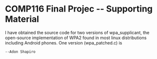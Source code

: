 COMP116 Final Projec -- Supporting Material
===========================================

I have obtained the source code for two versions of wpa\_supplicant, the
open-source implementation of WPA2 found in most linux distributions including
Android phones. One version (wpa\_patched.c) is

	--Adon Shapiro
